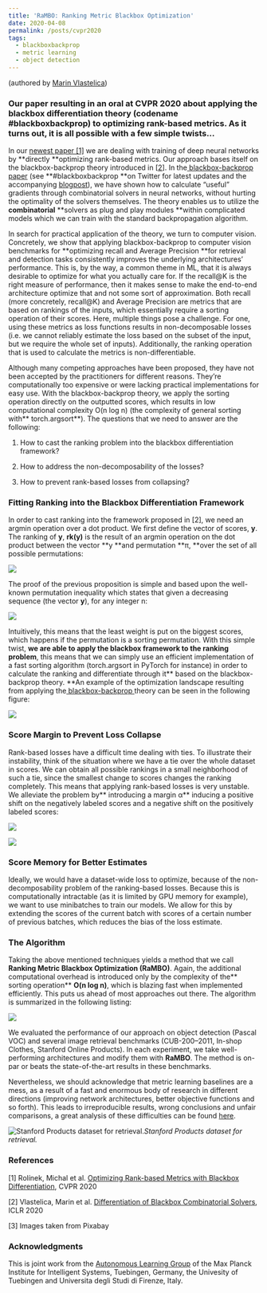 ```yaml
---
title: 'RaMBO: Ranking Metric Blackbox Optimization'
date: 2020-04-08
permalink: /posts/cvpr2020
tags:
  - blackboxbackprop
  - metric learning
  - object detection
---
```


(authored by [Marin Vlastelica](https://towardsdatascience.com/@marinvp))

### Our paper resulting in an oral at CVPR 2020 about applying the blackbox differentiation theory (codename #blackboxbackprop) to optimizing rank-based metrics. As it turns out, it is all possible with a few simple twists…

In our [newest paper [1]](http://bit.ly/35EXIMN) we are dealing with training of deep neural networks by **directly **optimizing rank-based metrics. Our approach bases itself on the blackbox-backprop theory introduced in [[2](http://bit.ly/35IowfE)]. In the[ blackbox-backprop paper](http://bit.ly/35IowfE) (see **#blackboxbackprop **on Twitter for latest updates and the accompanying [blogpost](https://t.co/4QwU0UCRm0?amp=1)), we have shown how to calculate “useful” gradients through combinatorial solvers in neural networks, without hurting the optimality of the solvers themselves. The theory enables us to utilize the **combinatorial** **solvers as plug and play modules **within complicated models which we can train with the standard backpropagation algorithm.

In search for practical application of the theory, we turn to computer vision. Concretely, we show that applying blackbox-backprop to computer vision benchmarks for **optimizing recall and Average Precision **for retrieval and detection tasks consistently improves the underlying architectures’ performance. This is, by the way, a common theme in ML, that it is always desirable to optimize for what you actually care for. If the recall@K is the right measure of performance, then it makes sense to make the end-to-end architecture optimize that and not some sort of approximation. Both recall (more concretely, recall@K) and Average Precision are metrics that are based on rankings of the inputs, which essentially require a sorting operation of their scores. Here, multiple things pose a challenge. For one, using these metrics as loss functions results in non-decomposable losses (i.e. we cannot reliably estimate the loss based on the subset of the input, but we require the whole set of inputs). Additionally, the ranking operation that is used to calculate the metrics is non-differentiable.

Although many competing approaches have been proposed, they have not been accepted by the practitioners for different reasons. They’re computationally too expensive or were lacking practical implementations for easy use. With the blackbox-backprop theory, we apply the sorting operation directly on the outputted scores, which results in low computational complexity O(n log n) (the complexity of general sorting with** torch.argsort**). The questions that we need to answer are the following:

1. How to cast the ranking problem into the blackbox differentiation framework?

1. How to address the non-decomposability of the losses?

1. How to prevent rank-based losses from collapsing?

### Fitting Ranking into the Blackbox Differentiation Framework

In order to cast ranking into the framework proposed in [2], we need an argmin operation over a dot product. We first define the vector of scores, **y**. The ranking of **y**, **rk(y)** is the result of an argmin operation on the dot product between the vector **y **and permutation **π, **over the set of all possible permutations:

![](https://cdn-images-1.medium.com/max/2000/1*PKkly9hG_8R2T24gP9OOVA@2x.png)

The proof of the previous proposition is simple and based upon the well-known permutation inequality which states that given a decreasing sequence (the vector **y**), for any integer n:

![](https://cdn-images-1.medium.com/max/2000/1*6nak0bvRdJLui-hrJ78OkQ@2x.png)

Intuitively, this means that the least weight is put on the biggest scores, which happens if the permutation is a sorting permutation. With this simple twist, **we are able to apply the blackbox framework to the ranking problem**, this means that we can simply use an efficient implementation of a fast sorting algorithm (torch.argsort in PyTorch for instance) in order to calculate the ranking and differentiate through it** based on the blackbox-backprop theory. **An example of the optimization landscape resulting from applying the[ blackbox-backprop ](http://bit.ly/35IowfE)theory can be seen in the following figure:

![](https://cdn-images-1.medium.com/max/4000/1*1xh1AK2rWUzFCgQsfyRSWQ.png)

### Score Margin to Prevent Loss Collapse

Rank-based losses have a difficult time dealing with ties. To illustrate their instability, think of the situation where we have a tie over the whole dataset in scores. We can obtain all possible rankings in a small neighborhood of such a tie, since the smallest change to scores changes the ranking completely. This means that applying rank-based losses is very unstable. We alleviate the problem by** introducing a margin α** inducing a positive shift on the negatively labeled scores and a negative shift on the positively labeled scores:

![](https://cdn-images-1.medium.com/max/2000/1*HD6yLEMBMqoEnc5BPl0X_Q@2x.png)

![](https://cdn-images-1.medium.com/max/2092/1*AQE32eHysDEgBia-xLQr1w.png)

### Score Memory for Better Estimates

Ideally, we would have a dataset-wide loss to optimize, because of the non-decomposability problem of the ranking-based losses. Because this is computationally intractable (as it is limited by GPU memory for example), we want to use minibatches to train our models. We allow for this by extending the scores of the current batch with scores of a certain number of previous batches, which reduces the bias of the loss estimate.

### The Algorithm

Taking the above mentioned techniques yields a method that we call **Ranking Metric Blackbox Optimization (RaMBO)**. Again, the additional computational overhead is introduced only by the complexity of the** sorting operation** **O(n log n)**, which is blazing fast when implemented efficiently. This puts us ahead of most approaches out there. The algorithm is summarized in the following listing:

![](https://cdn-images-1.medium.com/max/2190/1*fLuHNcJG_cKKGuVTNqOdDQ.png)

We evaluated the performance of our approach on object detection (Pascal VOC) and several image retrieval benchmarks (CUB-200–2011, In-shop Clothes, Stanford Online Products). In each experiment, we take well-performing architectures and modify them with **RaMBO**. The method is on-par or beats the state-of-the-art results in these benchmarks.

Nevertheless, we should acknowledge that metric learning baselines are a mess, as a result of a fast and enormous body of research in different directions (improving network architectures, better objective functions and so forth). This leads to irreproducible results, wrong conclusions and unfair comparisons, a great analysis of these difficulties can be found [here](https://arxiv.org/abs/2003.08505).

![Stanford Products dataset for retrieval.](https://cdn-images-1.medium.com/max/2144/1*K1anjd_O4qLe3g3k4FC_-w.png)*Stanford Products dataset for retrieval.*


### References

[1] Rolínek, Michal et al. [Optimizing Rank-based Metrics with Blackbox Differentiation](http://bit.ly/35EXIMN), CVPR 2020

[2] Vlastelica, Marin et al. [Differentiation of Blackbox Combinatorial
Solvers](http://bit.ly/35IowfE), ICLR 2020

[3] Images taken from Pixabay

### Acknowledgments

This is joint work from the [Autonomous Learning Group](https://al.is.tuebingen.mpg.de/) of the Max Planck Institute for Intelligent Systems, Tuebingen, Germany, the Univesity of Tuebingen and Universita degli Studi di Firenze, Italy.